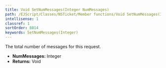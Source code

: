 ```yaml
---
title: Void SetNumMessages(Integer NumMessages)
path: /EJScript/Classes/NSTicket/Member functions/Void SetNumMessages(Integer p_0)
intellisense: 1
classref: 1
sortOrder: 8014
keywords: SetNumMessages(Integer)
---
```



The total number of messages for this request.



* **NumMessages:** Integer
* **Returns:** Void


